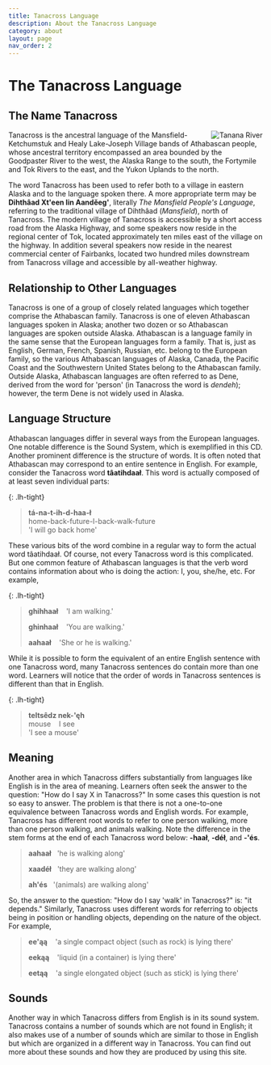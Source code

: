 ```yaml
---
title: Tanacross Language
description: About the Tanacross Language
category: about
layout: page
nav_order: 2
---
```


# The Tanacross Language

## The Name Tanacross

<img src="{{site.baseurl}}/assets/images/tnc_mountains-sm.jpg" alt="Tanana River"  
style="float:right;margin-left:10px;">
Tanacross is the ancestral language of the Mansfield-Ketchumstuk and Healy Lake-Joseph Village bands of Athabascan people, whose ancestral territory encompassed an area bounded by the Goodpaster River to the west, the Alaska Range to the south, the Fortymile and Tok Rivers to the east, and the Yukon Uplands to the north.

The word Tanacross has been used to refer both to a village in eastern Alaska and to the language spoken there. A more appropriate term may be **Dihthâad Xt'een Iin Aanděeg'**, literally <i>The Mansfield People's Language</i>, referring to the traditional village of Dihthâad (<i>Mansfield</i>), north of Tanacross. The modern village of Tanacross is accessible by a short access road from the Alaska Highway, and some speakers now reside in the regional center of Tok, located approximately ten miles east of the village on the highway. In addition several speakers now reside in the nearest commercial center of Fairbanks, located two hundred miles downstream from Tanacross village and accessible by all-weather highway. 

## Relationship to Other  Languages  

Tanacross is one of a group of closely related languages which together comprise the Athabascan family. Tanacross is one of eleven Athabascan languages spoken in Alaska; another two dozen or so Athabascan languages are spoken outside Alaska. Athabascan is a language family in the same sense that the European languages form a family. That is, just as English, German, French, Spanish, Russian, etc. belong to the European family, so the various Athabascan languages of Alaska, Canada, the Pacific Coast and the Southwestern United States belong to the Athabascan family. Outside Alaska, Athabascan languages are often referred to as Dene, derived from the word for 'person' (in Tanacross the word is <i>dendeh</i>); however, the term Dene is not widely used in Alaska. 


## Language Structure

Athabascan languages differ in several ways from the European languages. One notable difference is the Sound System, which is exemplified in this CD. Another prominent difference is the structure of words. It is often noted that Athabascan may correspond to an entire sentence in English. For example, consider the Tanacross word **tâatihdaał**. This word is actually composed of at least seven individual parts:

{: .lh-tight}
> **tá-na-t-ih-d-haa-ł**<br/>
> home-back-future-I-back-walk-future<br/>
> 'I will go back home'



These various bits of the word combine in a regular way to form the actual word tâatihdaał. Of course, not every Tanacross word is this complicated. But one common feature of Athabascan languages is that the verb word contains information about who is doing the action: I, you, she/he, etc. For example,

{: .lh-tight}
> **ghihhaał** &nbsp;&nbsp; 'I am walking.'
> 
> **ghinhaał** &nbsp;&nbsp; 'You are walking.'
> 
> **aahaał** &nbsp;&nbsp; 'She or he is walking.'

While it is possible to form the equivalent of an entire English sentence with one Tanacross word, many Tanacross sentences do contain more than one word. Learners will notice that the order of words in Tanacross sentences is different than that in English.

{: .lh-tight}
> **teltsêdz nek-'ęh** <br/>
> mouse  &nbsp;&nbsp; I see<br/>
> 'I see a mouse'

## Meaning

Another area in which Tanacross  differs substantially from languages like English is in the area of meaning. Learners often seek the answer to the question: &quot;How do I say X in Tanacross?&quot; In some cases this question is not so easy to answer. The problem is that there is not a one-to-one equivalence between Tanacross words and English words. For example, Tanacross has different root words to refer to <span class="gloss">one person walking</span>, <span class="gloss">more than one person walking</span>, and <span class="gloss">animals walking</span>. Note the difference in the stem forms at the end of each Tanacross word below: **-haał**, **-déł**, and **-'és**.

> **aahaał**  &nbsp;&nbsp;'he is walking along'
> 
> **xaadéł** &nbsp;&nbsp;'they are walking along'
>
> **ah'és** &nbsp;&nbsp;'(animals) are walking along'

So, the answer to the question: "How do I say 'walk' in Tanacross?" is: "it depends." Similarly, Tanacross uses different words for referring to objects being in position or handling objects, depending on the nature of the object. For example,

> **ee'&#261;&#261;** &nbsp;&nbsp; 'a single compact object (such as rock) is lying there' 
> 
> **eek&#261;&#261;**  &nbsp;&nbsp; 'liquid (in a container) is lying there'
> 
> **eet&#261;&#261;** &nbsp;&nbsp; 'a single elongated object (such as stick) is lying there'

## Sounds 

Another way in which Tanacross differs from English is in its sound system. Tanacross contains a number of sounds which are not found in English; it also makes use of a number of sounds which are similar to those in English but which are organized in a different way in Tanacross. You can find out more about these sounds and how they are produced by using this site. 

